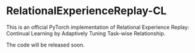 # RelationalExperienceReplay-CL
This is an official PyTorch implementation of Relational Experience Replay: Continual Learning by Adaptively Tuning Task-wise Relationship.

The code will be released soon.
